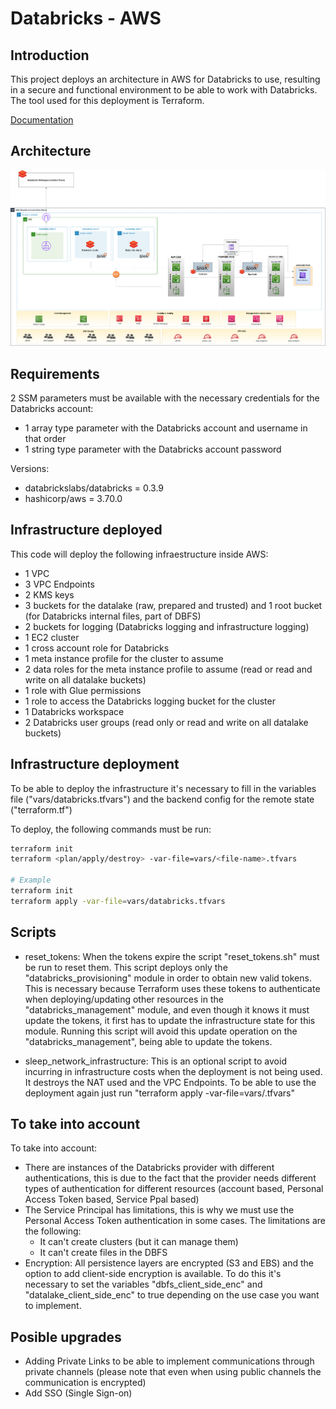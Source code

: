 # Databricks - AWS


## Introduction

This project deploys an architecture in AWS for Databricks to use, resulting in a secure and functional environment to be able to work with Databricks. The tool used for this deployment is Terraform.

[Documentation](https://docs.google.com/document/d/1ZaPrrdw3MCwOaSPQldkr9Z0C2WaQjK2Q1mHfA5BX6iY/edit#heading=h.juzm8wf61oip)

## Architecture

![Alt text](images/architecture-overview.png?raw=true "Title")

## Requirements

2 SSM parameters must be available with the necessary credentials for the Databricks account:
- 1 array type parameter with the Databricks account and username in that order
- 1 string type parameter with the Databricks account password

Versions:
- databrickslabs/databricks = 0.3.9
- hashicorp/aws = 3.70.0

## Infrastructure deployed

This code will deploy the following infraestructure inside AWS:
- 1 VPC
- 3 VPC Endpoints
- 2 KMS keys
- 3 buckets for the datalake (raw, prepared and trusted) and 1 root bucket (for Databricks internal files, part of DBFS)
- 2 buckets for logging (Databricks logging and infrastructure logging)
- 1 EC2 cluster
- 1 cross account role for Databricks
- 1 meta instance profile for the cluster to assume
- 2 data roles for the meta instance profile to assume (read or read and write on all datalake buckets)
- 1 role with Glue permissions
- 1 role to access the Databricks logging bucket for the cluster
- 1 Databricks workspace
- 2 Databricks user groups (read only or read and write on all datalake buckets)

## Infrastructure deployment

To be able to deploy the infrastructure it's necessary to fill in the variables file ("vars/databricks.tfvars") and the backend config for the remote state ("terraform.tf")

To deploy, the following commands must be run:

```bash
terraform init
terraform <plan/apply/destroy> -var-file=vars/<file-name>.tfvars

# Example
terraform init
terraform apply -var-file=vars/databricks.tfvars
```


## Scripts 

- reset_tokens: When the tokens expire the script "reset_tokens.sh" must be run to reset them. This script deploys only the "databricks_provisioning" module in order to obtain new valid tokens. This is necessary because Terraform uses these tokens to authenticate when deploying/updating other resources in the "databricks_management" module, and even though it knows it must update the tokens, it first has to update the infrastructure state for this module. Running this script will avoid this update operation on the "databricks_management", being able to update the tokens.

- sleep_network_infrastructure: This is an optional script to avoid incurring in infrastructure costs when the deployment is not being used. It destroys the NAT used and the VPC Endpoints. To be able to use the deployment again just run "terraform apply -var-file=vars/<file-name>.tfvars"

## To take into account

To take into account:

- There are instances of the Databricks provider with different authentications, this is due to the fact that the provider needs different types of authentication for different resources (account based, Personal Access Token based, Service Ppal based)
- The Service Principal has limitations, this is why we must use the Personal Access Token authentication in some cases. The limitations are the following:
    - It can't create clusters (but it can manage them)
    - It can't create files in the DBFS
- Encryption: All persistence layers are encrypted (S3 and EBS) and the option to add client-side encryption is available. To do this it's necessary to set the variables "dbfs_client_side_enc" and "datalake_client_side_enc" to true depending on the use case you want to implement.

## Posible upgrades

- Adding Private Links to be able to implement communications through private channels (please note that even when using public channels the communication is encrypted)
- Add SSO (Single Sign-on)